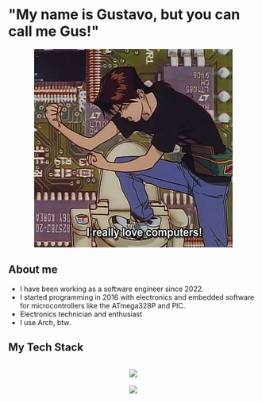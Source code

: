 # "My name is Gustavo, but you can call me Gus!"

<p align="center">
    <img src="./src/assets/computer.jpg" />
</p>


## About me
- I have been working as a software engineer since 2022.  
- I started programming in 2016 with electronics and embedded software for microcontrollers like the ATmega328P and PIC.
- Electronics technician and enthusiast
- I use Arch, btw.  

## My Tech Stack  

<section style="display: flex; justify-content: space-between;">
    <div style="flex: 1; display: flex; flex-direction: column; align-items: center;">
        <p>
            <img src="https://github-readme-stats.vercel.app/api/top-langs/?username=oprimogus&size_weight=0.5&count_weight=0.5&theme=transparent&langs_count=8" />
        </p>
        <img src="https://skillicons.dev/icons?i=go,typescript,java,spring,kotlin,nodejs,react,next,vue,angular,tailwind,aws,gcp,terraform,git,grafana,prometheus,k8s,postgres,redis&perline=6" />
    </div>
    
</section>